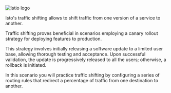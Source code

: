 ![Istio logo](https://raw.githubusercontent.com/lorenzo85/scenarios-ica/master/istio-logo.svg)

Isto's traffic shifting allows to shift traffic from one version of a service to another.

Traffic shifting proves beneficial in scenarios employing a canary rollout strategy for deploying features to production.

This strategy involves initially releasing a software update to a limited user base, allowing thorough testing and acceptance.
Upon successful validation, the update is progressively released to all the users; otherwise, a rollback is initiated.

In this scenario you will practice traffic shifting by configuring a series of routing rules that redirect
a percentage of traffic from one destination to another.

